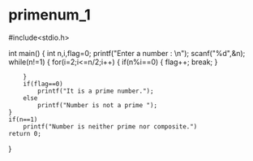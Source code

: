 # primenum_1
#include<stdio.h>

int main()
{
    int n,i,flag=0;
    printf("Enter a number : \n");
    scanf("%d",&n);
    while(n!=1)
    {
    	for(i=2;i<=n/2;i++)
    	{
        	if(n%i==0)
        	{ 
            	flag++;
            	break;
        	}

    	}
    	if(flag==0)
        	printf("It is a prime number.");
    	else
        	printf("Number is not a prime ");
	}
	if(n==1)
		printf("Number is neither prime nor composite.")
    return 0;
}
